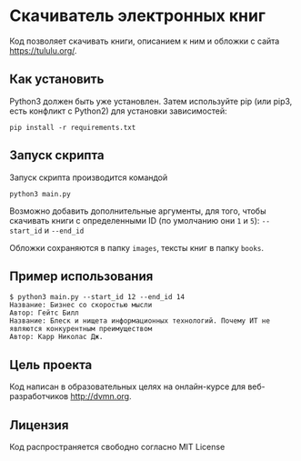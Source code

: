 # Скачиватель электронных книг

Код позволяет скачивать книги, описанием к ним и обложки с сайта https://tululu.org/.

## Как установить

Python3 должен быть уже установлен. Затем используйте pip (или pip3, есть конфликт с Python2) для установки зависимостей:

```
pip install -r requirements.txt
```

## Запуск скрипта

Запуск скрипта производится командой

```
python3 main.py 
```

Возможно добавить дополнительные аргументы, для того, чтобы скачивать книги с определенными ID (по умолчанию они ``1`` и ``5``): ``--start_id`` и ``--end_id``

Обложки сохраняются в папку  ``images``, тексты книг в папку ``books``.

## Пример использования

```
$ python3 main.py --start_id 12 --end_id 14
Название: Бизнес со скоростью мысли
Автор: Гейтс Билл
Название: Блеск и нищета информационных технологий. Почему ИТ не являются конкурентным преимуществом
Автор: Карр Николас Дж.
```

## Цель проекта

Код написан в образовательных целях на онлайн-курсе для веб-разработчиков http://dvmn.org.

## Лицензия

Код распространяется свободно согласно MIT License
